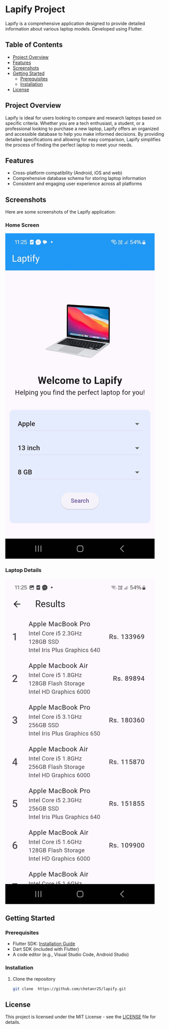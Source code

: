 # Lapify Project

Lapify is a comprehensive application designed to provide detailed information about various laptop models. Developed using Flutter.

## Table of Contents

- [Project Overview](#project-overview)
- [Features](#features)
- [Screenshots](#screenshots)
- [Getting Started](#getting-started)
  - [Prerequisites](#prerequisites)
  - [Installation](#installation)
- [License](#license)

## Project Overview

Lapify is ideal for users looking to compare and research laptops based on specific criteria. Whether you are a tech enthusiast, a student, or a professional looking to purchase a new laptop, Lapify offers an organized and accessible database to help you make informed decisions. By providing detailed specifications and allowing for easy comparison, Lapify simplifies the process of finding the perfect laptop to meet your needs.

## Features

- Cross-platform compatibility (Android, iOS and web)
- Comprehensive database schema for storing laptop information
- Consistent and engaging user experience across all platforms

## Screenshots

Here are some screenshots of the Lapify application:

### Home Screen

![Home Screen](screenshots/home_screen.jpg)

### Laptop Details

![Laptop Details](screenshots/results_screen.jpeg)

## Getting Started

### Prerequisites

- Flutter SDK: [Installation Guide](https://flutter.dev/docs/get-started/install)
- Dart SDK (included with Flutter)
- A code editor (e.g., Visual Studio Code, Android Studio)

### Installation

1. Clone the repository
   ```sh
   git clone  https://github.com/chetanr25/lapify.git
   ```

## License

This project is licensed under the MIT License - see the [LICENSE](LICENSE) file for details.

